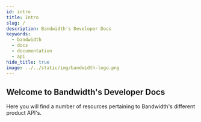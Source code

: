 ```yaml
---
id: intro
title: Intro
slug: /
description: Bandwidth's Developer Docs
keywords:
  - bandwidth
  - docs
  - documentation
  - api
hide_title: true
image: ../../static/img/bandwidth-logo.png
---
```


## Welcome to Bandwidth's Developer Docs

Here you will find a number of resources pertaining to Bandwidth's different product API's. 
